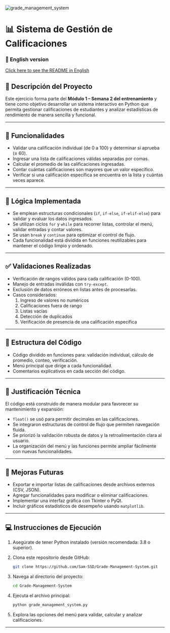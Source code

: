 ![grade_management_system](https://github.com/user-attachments/assets/a615d451-7741-4b1a-ad5f-3b534fba951c)

# 📊 Sistema de Gestión de Calificaciones

### 📘 English version  
[Click here to see the README in English](./README_EN.md)

## 📌 Descripción del Proyecto

Este ejercicio forma parte del **Módulo 1 – Semana 2 del entrenamiento** y tiene como objetivo desarrollar un sistema interactivo en Python que permita gestionar calificaciones de estudiantes y analizar estadísticas de rendimiento de manera sencilla y funcional.

---

## 🎯 Funcionalidades

- Validar una calificación individual (de 0 a 100) y determinar si aprueba (≥ 60).
- Ingresar una lista de calificaciones válidas separadas por comas.
- Calcular el promedio de las calificaciones ingresadas.
- Contar cuántas calificaciones son mayores que un valor específico.
- Verificar si una calificación específica se encuentra en la lista y cuántas veces aparece.

---

## 🧠 Lógica Implementada

- Se emplean estructuras condicionales (`if`, `if-else`, `if-elif-else`) para validar y evaluar los datos ingresados.
- Se utilizan ciclos `for` y `while` para recorrer listas, controlar el menú, validar entradas y contar valores.
- Se usan `break` y `continue` para optimizar el control de flujo.
- Cada funcionalidad está dividida en funciones reutilizables para mantener el código limpio y ordenado.

---

## ✅ Validaciones Realizadas

- Verificación de rangos válidos para cada calificación (0-100).
- Manejo de entradas inválidas con `try-except`.
- Exclusión de datos erróneos en listas antes de procesarlas.
- Casos considerados:
  1. Ingreso de valores no numéricos
  2. Calificaciones fuera de rango
  3. Listas vacías
  4. Detección de duplicados
  5. Verificación de presencia de una calificación específica

---

## 📁 Estructura del Código

- Código dividido en funciones para: validación individual, cálculo de promedio, conteo, verificación.
- Menú principal que dirige a cada funcionalidad.
- Comentarios explicativos en cada sección del código.

---

## 🧩 Justificación Técnica

El código está construido de manera modular para favorecer su mantenimiento y expansión:

- `float()` se usó para permitir decimales en las calificaciones.
- Se integraron estructuras de control de flujo que permiten navegación fluida.
- Se priorizó la validación robusta de datos y la retroalimentación clara al usuario.
- La organización del menú y las funciones permite ampliar fácilmente con nuevas funcionalidades.

---

## 🚀 Mejoras Futuras

- Exportar e importar listas de calificaciones desde archivos externos (CSV, JSON).
- Agregar funcionalidades para modificar o eliminar calificaciones.
- Implementar una interfaz gráfica con Tkinter o PyQt.
- Incluir gráficos estadísticos de desempeño usando `matplotlib`.

---

## 💻 Instrucciones de Ejecución

1. Asegúrate de tener Python instalado (versión recomendada: 3.8 o superior).
2. Clona este repositorio desde GitHub:

   ```bash
   git clone https://github.com/Sam-SSD/Grade-Management-System.git
   ```

3. Navega al directorio del proyecto:

   ```bash
   cd Grade-Management-System
   ```

4. Ejecuta el archivo principal:

   ```bash
   python grade_management_system.py
   ```

5. Explora las opciones del menú para validar, calcular y analizar calificaciones.

---

